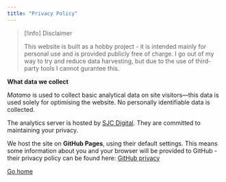 ```yaml
---
title: "Privacy Policy"
---
```


> [!info] Disclaimer
>
> This website is built as a hobby project - it is intended mainly for personal use and is provided publicly free of charge. I go out of my way to try and reduce data harvesting, but due to the use of third-party tools I cannot gurantee this.

**What data we collect**

*Matamo* is used to collect basic analytical data on site visitors—this data is used solely for optimising the website. No personally identifiable data is collected.

The analytics server is hosted by [SJC Digital](https://sjc-digital.com). They are committed to maintaining your privacy.

We host the site on **GitHub Pages**, using their default settings. This means some information about you and your browser will be provided to GitHub - their privacy policy can be found here: [GitHub privacy](https://docs.github.com/en/site-policy/privacy-policies/github-privacy-statement)


[Go home](/)